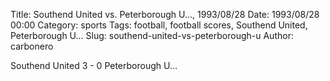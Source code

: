 Title: Southend United vs. Peterborough U…, 1993/08/28
Date: 1993/08/28 00:00
Category: sports
Tags: football, football scores, Southend United, Peterborough U…
Slug: southend-united-vs-peterborough-u
Author: carbonero


Southend United 3 - 0 Peterborough U…
